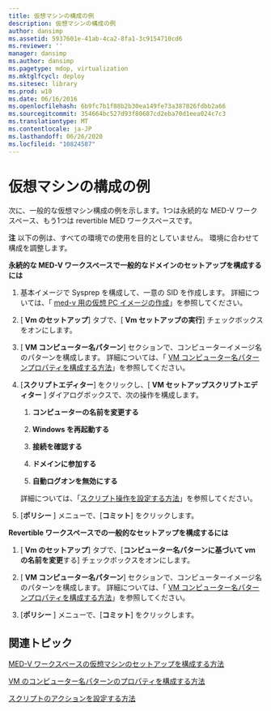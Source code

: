 ```yaml
---
title: 仮想マシンの構成の例
description: 仮想マシンの構成の例
author: dansimp
ms.assetid: 5937601e-41ab-4ca2-8fa1-3c9154710cd6
ms.reviewer: ''
manager: dansimp
ms.author: dansimp
ms.pagetype: mdop, virtualization
ms.mktglfcycl: deploy
ms.sitesec: library
ms.prod: w10
ms.date: 06/16/2016
ms.openlocfilehash: 6b9fc7b1f88b2b30ea149fe73a387826fdbb2a66
ms.sourcegitcommit: 354664bc527d93f80687cd2eba70d1eea024c7c3
ms.translationtype: MT
ms.contentlocale: ja-JP
ms.lasthandoff: 06/26/2020
ms.locfileid: "10824587"
---
```

# 仮想マシンの構成の例


次に、一般的な仮想マシン構成の例を示します。1つは永続的な MED-V ワークスペース、もう1つは revertible MED ワークスペースです。

**注** 以下の例は、すべての環境での使用を目的としていません。 環境に合わせて構成を調整します。

 

**永続的な MED-V ワークスペースで一般的なドメインのセットアップを構成するには**

1.  基本イメージで Sysprep を構成して、一意の SID を作成します。 詳細については、「 [med-v 用の仮想 PC イメージの作成](creating-a-virtual-pc-image-for-med-v.md#bkmk-howtoconfiguresysprepformedvimages)」を参照してください。

2.  [ **Vm のセットアップ**] タブで、[ **Vm セットアップの実行**] チェックボックスをオンにします。

3.  [ **VM コンピューター名パターン**] セクションで、コンピューターイメージ名のパターンを構成します。 詳細については、「 [VM コンピューター名パターンプロパティを構成する方法](how-to-configure-vm-computer-name-pattern-propertiesmedvv2.md)」を参照してください。

4.  [**スクリプトエディター**] をクリックし、[ **VM セットアップスクリプトエディター** ] ダイアログボックスで、次の操作を構成します。

    1.  **コンピューターの名前を変更する**

    2.  **Windows を再起動する**

    3.  **接続を確認する**

    4.  **ドメインに参加する**

    5.  **自動ログオンを無効にする**

    詳細については、「[スクリプト操作を設定する方法](how-to-set-up-script-actions.md)」を参照してください。

5.  [**ポリシー** ] メニューで、[**コミット**] をクリックします。

**Revertible ワークスペースでの一般的なセットアップを構成するには**

1.  [ **Vm のセットアップ**] タブで、[**コンピューター名パターンに基づいて vm の名前を変更**する] チェックボックスをオンにします。

2.  [ **VM コンピューター名パターン**] セクションで、コンピューターイメージ名のパターンを構成します。 詳細については、「 [VM コンピューター名パターンプロパティを構成する方法](how-to-configure-vm-computer-name-pattern-propertiesmedvv2.md)」を参照してください。

3.  [**ポリシー** ] メニューで、[**コミット**] をクリックします。

## 関連トピック


[MED-V ワークスペースの仮想マシンのセットアップを構成する方法](how-to-configure-the-virtual-machine-setup-for-a-med-v-workspacemedvv2.md)

[VM のコンピューター名パターンのプロパティを構成する方法](how-to-configure-vm-computer-name-pattern-propertiesmedvv2.md)

[スクリプトのアクションを設定する方法](how-to-set-up-script-actions.md)

 

 





